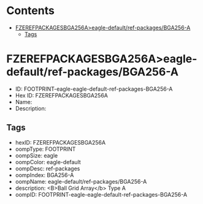 



Contents
========

* [FZEREFPACKAGESBGA256A>eagle-default/ref-packages/BGA256-A](#fzerefpackagesbga256aeagle-defaultref-packagesbga256-a)
	* [Tags](#tags)

# FZEREFPACKAGESBGA256A>eagle-default/ref-packages/BGA256-A

- ID: FOOTPRINT-eagle-eagle-default-ref-packages-BGA256-A
- Hex ID: FZEREFPACKAGESBGA256A
- Name: 
- Description: 

## Tags

- hexID: FZEREFPACKAGESBGA256A
- oompType: FOOTPRINT
- oompSize: eagle
- oompColor: eagle-default
- oompDesc: ref-packages
- oompIndex: BGA256-A
- oompName: eagle-default/ref-packages/BGA256-A
- description: &lt;B&gt;Ball Grid Array&lt;/b&gt; Type A
- oompID: FOOTPRINT-eagle-eagle-default-ref-packages-BGA256-A
